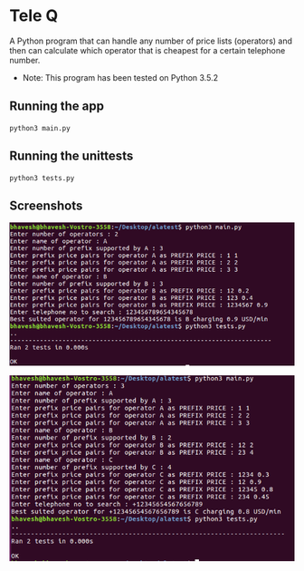 # Tele Q

A Python program that can handle any number of price lists (operators) and then can calculate which operator that is cheapest for a certain telephone number.

* Note: This program has been tested on Python 3.5.2

## Running the app

```
python3 main.py
```

## Running the unittests

```
python3 tests.py
```

## Screenshots

![Screenshot 1](screen1.png)

![Screenshot 2](screen2.png)

